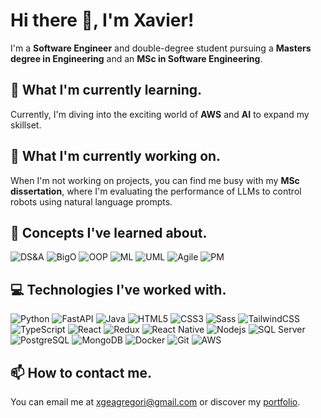 # Hi there 👋, I'm Xavier!
I'm a **Software Engineer** and double-degree student pursuing a **Masters degree in Engineering** and an **MSc in Software Engineering**. 


## 🌱 What I'm currently learning.
Currently, I'm diving into the exciting world of **AWS** and **AI** to expand my skillset.


## 🤖 What I'm currently working on.
When I'm not working on projects, you can find me busy with my **MSc dissertation**, where I'm evaluating the performance of LLMs to control robots using natural language prompts.


## 📖 Concepts I've learned about.
![DS&A](https://img.shields.io/badge/Data%20Structures%20&%20Algorithms-facc15.svg?style=for-the-badge)
![BigO](https://img.shields.io/badge/Complexity%20Analysis-facc15.svg?style=for-the-badge)
![OOP](https://img.shields.io/badge/Object%20Oriented%20Programming-facc15.svg?style=for-the-badge)
![ML](https://img.shields.io/badge/Machine%20Learning-facc15.svg?style=for-the-badge)
![UML](https://img.shields.io/badge/UML-facc15.svg?style=for-the-badge)
![Agile](https://img.shields.io/badge/Agile%20Methodology%20Analysis-facc15.svg?style=for-the-badge)
![PM](https://img.shields.io/badge/Project%20Management-facc15.svg?style=for-the-badge)


## 💻 Technologies I've worked with.
![Python](https://img.shields.io/badge/Python-facc15.svg?style=for-the-badge&logo=Python&logoColor=black)
![FastAPI](https://img.shields.io/badge/FastAPI-facc15.svg?style=for-the-badge&logo=FastAPI&logoColor=black)
![Java](https://img.shields.io/badge/Java-facc15.svg?style=for-the-badge)
![HTML5](https://img.shields.io/badge/HTML5-facc15.svg?style=for-the-badge&logo=HTML5&logoColor=black)
![CSS3](https://img.shields.io/badge/CSS3-facc15.svg?style=for-the-badge&logo=CSS3&logoColor=black)
![Sass](https://img.shields.io/badge/Sass-facc15.svg?style=for-the-badge&logo=Sass&logoColor=black)
![TailwindCSS](https://img.shields.io/badge/Tailwind%20CSS-facc15.svg?style=for-the-badge&logo=Tailwind-CSS&logoColor=black)
![TypeScript](https://img.shields.io/badge/TypeScript-facc15.svg?style=for-the-badge&logo=TypeScript&logoColor=black)
![React](https://img.shields.io/badge/React-facc15.svg?style=for-the-badge&logo=React&logoColor=black)
![Redux](https://img.shields.io/badge/Redux-facc15.svg?style=for-the-badge&logo=Redux&logoColor=black)
![React Native](https://img.shields.io/badge/React%20Native-facc15.svg?style=for-the-badge&logo=React&logoColor=black)
![Nodejs](https://img.shields.io/badge/Node.js-facc15.svg?style=for-the-badge&logo=nodedotjs&logoColor=black)
![SQL Server](https://img.shields.io/badge/SQL%20Server-facc15.svg?style=for-the-badge&logo=Microsoft-SQL-Server&logoColor=black)
![PostgreSQL](https://img.shields.io/badge/PostgreSQL-facc15.svg?style=for-the-badge&logo=PostgreSQL&logoColor=black)
![MongoDB](https://img.shields.io/badge/MongoDB-facc15.svg?style=for-the-badge&logo=MongoDB&logoColor=black)
![Docker](https://img.shields.io/badge/Docker-facc15.svg?style=for-the-badge&logo=Docker&logoColor=black)
![Git](https://img.shields.io/badge/Git-facc15.svg?style=for-the-badge&logo=Git&logoColor=black)
![AWS](https://img.shields.io/badge/Amazon%20AWS-facc15.svg?style=for-the-badge&logo=Amazon-AWS&logoColor=black)

## 📫 How to contact me.
You can email me at xgeagregori@gmail.com or discover my [portfolio](https://xgeagregori.com).
